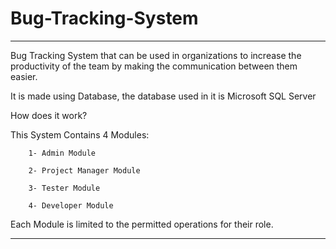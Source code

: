 # Bug-Tracking-System
--------------------------------------------------------------------------------------------------------------
Bug Tracking System that can be used in organizations to increase the productivity of the team by making the communication between them easier.

It is made using Database, the database used in it is Microsoft SQL Server 

How does it work?

This System Contains 4 Modules:

        1- Admin Module

        2- Project Manager Module

        3- Tester Module

        4- Developer Module

Each Module is limited to the permitted operations for their role.

------------------
